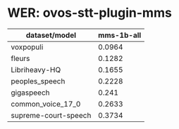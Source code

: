 
# WER: ovos-stt-plugin-mms
|dataset/model|mms-1b-all|
|-|-|
| voxpopuli | 0.0964 |
| fleurs | 0.1282 |
| Libriheavy-HQ | 0.1655 |
| peoples_speech | 0.2228 |
| gigaspeech | 0.241 |
| common_voice_17_0 | 0.2633 |
| supreme-court-speech | 0.3734 |